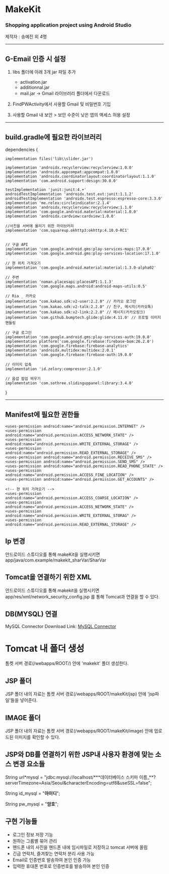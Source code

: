 # MakeKit

### Shopping application project using Android Studio

제작자 : 송예진 외 4명

---

## G-Email 인증 시 설정

1.  libs 폴더에 아래 3개 jar 파일 추가

    - activation.jar
    - additionnal.jar
    - mail.jar
      -> Gmail 라이브러리 폴더에서 다운로드

2.  FindPWActivity에서 사용할 Gmail 및 비밀번호 기입
3.  사용할 Gmail 내 보안 > 보안 수준이 낮은 앱의 액세스 허용 설정

---

## build.gradle에 필요한 라이브러리

dependencies {

    implementation files('lib\\slider.jar')

    implementation 'androidx.recyclerview:recyclerview:1.0.0'
    implementation 'androidx.appcompat:appcompat:1.0.0'
    implementation 'androidx.coordinatorlayout:coordinatorlayout:1.1.0'
    implementation 'com.android.support:design:30.0.0'

    testImplementation 'junit:junit:4.+'
    androidTestImplementation 'androidx.test.ext:junit:1.1.2'
    androidTestImplementation 'androidx.test.espresso:espresso-core:3.3.0'
    implementation 'me.relex:circleindicator:2.1.4'
    implementation 'androidx.recyclerview:recyclerview:1.1.0'
    implementation 'com.google.android.material:material:1.0.0'
    implementation 'androidx.cardview:cardview:1.0.0'

    //사진을 서버에 올리기 위한 라이브러리
    implementation 'com.squareup.okhttp3:okhttp:4.10.0-RC1'


    // 구글 API
    implementation 'com.google.android.gms:play-services-maps:17.0.0'
    implementation 'com.google.android.gms:play-services-location:17.1.0'

    // 현 위치 가져오기
    implementation 'com.google.android.material:material:1.3.0-alpha02'

    // 주변
    implementation 'noman.placesapi:placesAPI:1.1.3'
    implementation 'com.google.maps.android:android-maps-utils:0.5'

    // Ria _ 카카오
    implementation "com.kakao.sdk:v2-user:2.2.0" // 카카오 로그인
    implementation "com.kakao.sdk:v2-talk:2.2.0" // 친구, 메시지(카카오톡)
    implementation "com.kakao.sdk:v2-link:2.2.0" // 메시지(카카오링크)
    implementation 'com.github.bumptech.glide:glide:4.11.0' // 프로필 이미지 핸들링

    // 구글 로그인
    implementation 'com.google.android.gms:play-services-auth:19.0.0'
    implementation platform('com.google.firebase:firebase-bom:26.2.0')
    implementation 'com.google.firebase:firebase-analytics'
    implementation 'androidx.multidex:multidex:2.0.1'
    implementation 'com.google.firebase:firebase-auth:19.0.0'

    // 이미지 압축
    implementation 'id.zelory:compressor:2.1.0'

    // 옵셥 팝업 띄우기
    implementation 'com.sothree.slidinguppanel:library:3.4.0'

}

---

## Manifest에 필요한 권한들

    <uses-permission android:name="android.permission.INTERNET" />
    <uses-permission android:name="android.permission.ACCESS_NETWORK_STATE" />
    <uses-permission android:name="android.permission.WRITE_EXTERNAL_STORAGE" />
    <uses-permission android:name="android.permission.READ_EXTERNAL_STORAGE" />
    <uses-permission android:name="android.permission.RECEIVE_SMS" />
    <uses-permission android:name="android.permission.SEND_SMS" />
    <uses-permission android:name="android.permission.READ_PHONE_STATE" />
    <uses-permission android:name="android.permission.ACCESS_FINE_LOCATION" />
    <uses-permission android:name="android.permission.GET_ACCOUNTS" />

    <!-- 현 위치 가져오기 -->
    <uses-permission android:name="android.permission.ACCESS_COARSE_LOCATION" />
    <uses-permission android:name="android.permission.ACCESS_NETWORK_STATE" />
    <uses-permission android:name="android.permission.WRITE_EXTERNAL_STORAG" />
    <uses-permission android:name="android.permission.READ_EXTERNAL_STORAGE" />

## Ip 변경

안드로이드 스튜디오를 통해 makeKit을 실행시키면 app/java/com.example/makekit_sharVar/SharVar

## Tomcat을 연결하기 위한 XML

안드로이드 스튜디오를 통해 makekit을 실행시키면 app/res/xml/network_security_config.jsp 를 통해 Tomcat과 연결을 할 수 있다.

## DB(MYSQL) 연결

MySQL Connector Download Link: [MySQL Connector][connector]

[connector]: https://dev.mysql.com/downloads/connector/j/8.0.html

# Tomcat 내 폴더 생성

톰켓 서버 경로(/webapps/ROOT/) 안에 'makekit' 폴더 생성한다.

## JSP 폴더

JSP 폴더 내의 자료는 톰켓 서버 경로(/webapps/ROOT/makeKit/jsp) 안에 'jsp파일'들을 넣어준다.

## IMAGE 폴더

JSP 폴더 내의 자료는 톰켓 서버 경로(/webapps/ROOT/makeKit/image) 안에 업로드된 이미지를 확인할 수 있다.

## JSP와 DB를 연결하기 위한 JSP내 사용자 환경에 맞는 소스 변경 요소들

String url\*mysql = "jdbc:mysql://localhost/\*\*\*데이터베이스 스키마 이름\_\*\*?serverTimezone=Asia/Seoul&characterEncoding=utf8&useSSL=false";

String id_mysql = "**아이디**";

String pw_mysql = "**암호**";

## 구현 기능들

- 로그인 정보 저장 기능
- 원하는 그룹별 묶어 관리
- 핸드폰 내의 사진을 핸드폰 내에 임시파일로 저장하고 tomcat 서버에 올림
- 긴급 연락처, 즐겨찾는 연락처 분리 사용 가능
- Email로 인증번호 발송하여 본인 인증 가능
- 입력한 휴대폰 번호로 인증번호를 발송하여 본인 인증
